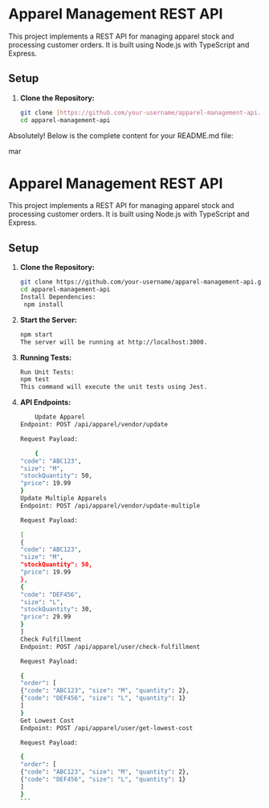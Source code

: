 # Apparel Management REST API

This project implements a REST API for managing apparel stock and processing customer orders. It is built using Node.js with TypeScript and Express.

## Setup

1. **Clone the Repository:**
   ```bash
   git clone [https://github.com/your-username/apparel-management-api.git](https://github.com/FlashMeIN/apparel-store-app.git)
   cd apparel-management-api
   ```

Absolutely! Below is the complete content for your README.md file:

mar

# Apparel Management REST API

This project implements a REST API for managing apparel stock and processing customer orders. It is built using Node.js with TypeScript and Express.

## Setup

1. **Clone the Repository:**
   ```bash
   git clone https://github.com/your-username/apparel-management-api.git
   cd apparel-management-api
   Install Dependencies:
    npm install
   ```
2. **Start the Server:**

   ```bash
   npm start
   The server will be running at http://localhost:3000.
   ```

3. **Running Tests:**

   ```bash
   Run Unit Tests:
   npm test
   This command will execute the unit tests using Jest.
   ```

4. **API Endpoints:**

   ````bash
       Update Apparel
   Endpoint: POST /api/apparel/vendor/update

   Request Payload:

       {
   "code": "ABC123",
   "size": "M",
   "stockQuantity": 50,
   "price": 19.99
   }
   Update Multiple Apparels
   Endpoint: POST /api/apparel/vendor/update-multiple

   Request Payload:

   [
   {
   "code": "ABC123",
   "size": "M",
   "stockQuantity": 50,
   "price": 19.99
   },
   {
   "code": "DEF456",
   "size": "L",
   "stockQuantity": 30,
   "price": 29.99
   }
   ]
   Check Fulfillment
   Endpoint: POST /api/apparel/user/check-fulfillment

   Request Payload:

   {
   "order": [
   {"code": "ABC123", "size": "M", "quantity": 2},
   {"code": "DEF456", "size": "L", "quantity": 1}
   ]
   }
   Get Lowest Cost
   Endpoint: POST /api/apparel/user/get-lowest-cost

   Request Payload:

   {
   "order": [
   {"code": "ABC123", "size": "M", "quantity": 2},
   {"code": "DEF456", "size": "L", "quantity": 1}
   ]
   }
   ```
   ````

```

```
